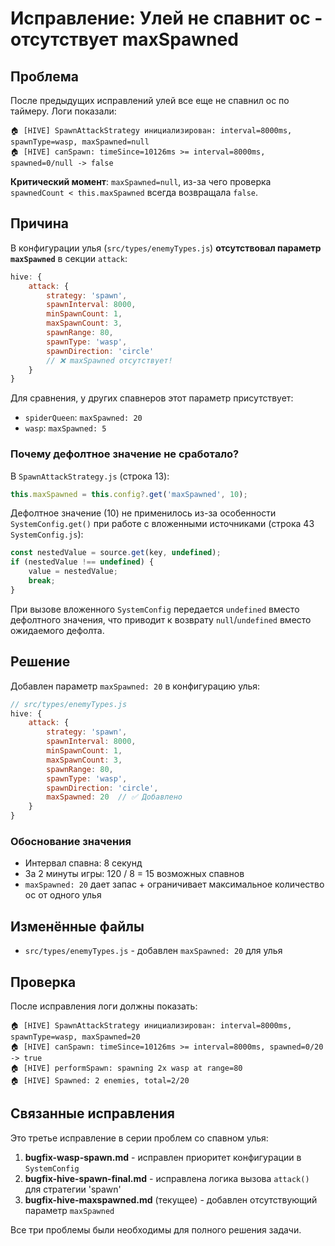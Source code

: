 # Исправление: Улей не спавнит ос - отсутствует maxSpawned

## Проблема

После предыдущих исправлений улей все еще не спавнил ос по таймеру. Логи показали:

```
🏠 [HIVE] SpawnAttackStrategy инициализирован: interval=8000ms, spawnType=wasp, maxSpawned=null
🏠 [HIVE] canSpawn: timeSince=10126ms >= interval=8000ms, spawned=0/null -> false
```

**Критический момент**: `maxSpawned=null`, из-за чего проверка `spawnedCount < this.maxSpawned` всегда возвращала `false`.

## Причина

В конфигурации улья (`src/types/enemyTypes.js`) **отсутствовал параметр `maxSpawned`** в секции `attack`:

```javascript
hive: {
    attack: {
        strategy: 'spawn',
        spawnInterval: 8000,
        minSpawnCount: 1,
        maxSpawnCount: 3,
        spawnRange: 80,
        spawnType: 'wasp',
        spawnDirection: 'circle'
        // ❌ maxSpawned отсутствует!
    }
}
```

Для сравнения, у других спавнеров этот параметр присутствует:
- `spiderQueen`: `maxSpawned: 20`
- `wasp`: `maxSpawned: 5`

### Почему дефолтное значение не сработало?

В `SpawnAttackStrategy.js` (строка 13):
```javascript
this.maxSpawned = this.config?.get('maxSpawned', 10);
```

Дефолтное значение (10) не применилось из-за особенности `SystemConfig.get()` при работе с вложенными источниками (строка 43 `SystemConfig.js`):

```javascript
const nestedValue = source.get(key, undefined);
if (nestedValue !== undefined) {
    value = nestedValue;
    break;
}
```

При вызове вложенного `SystemConfig` передается `undefined` вместо дефолтного значения, что приводит к возврату `null`/`undefined` вместо ожидаемого дефолта.

## Решение

Добавлен параметр `maxSpawned: 20` в конфигурацию улья:

```javascript
// src/types/enemyTypes.js
hive: {
    attack: {
        strategy: 'spawn',
        spawnInterval: 8000,
        minSpawnCount: 1,
        maxSpawnCount: 3,
        spawnRange: 80,
        spawnType: 'wasp',
        spawnDirection: 'circle',
        maxSpawned: 20  // ✅ Добавлено
    }
}
```

### Обоснование значения

- Интервал спавна: 8 секунд
- За 2 минуты игры: 120 / 8 = 15 возможных спавнов
- `maxSpawned: 20` дает запас + ограничивает максимальное количество ос от одного улья

## Изменённые файлы

- `src/types/enemyTypes.js` - добавлен `maxSpawned: 20` для улья

## Проверка

После исправления логи должны показать:
```
🏠 [HIVE] SpawnAttackStrategy инициализирован: interval=8000ms, spawnType=wasp, maxSpawned=20
🏠 [HIVE] canSpawn: timeSince=10126ms >= interval=8000ms, spawned=0/20 -> true
🏠 [HIVE] performSpawn: spawning 2x wasp at range=80
🏠 [HIVE] Spawned: 2 enemies, total=2/20
```

## Связанные исправления

Это третье исправление в серии проблем со спавном улья:
1. **bugfix-wasp-spawn.md** - исправлен приоритет конфигурации в `SystemConfig`
2. **bugfix-hive-spawn-final.md** - исправлена логика вызова `attack()` для стратегии 'spawn'
3. **bugfix-hive-maxspawned.md** (текущее) - добавлен отсутствующий параметр `maxSpawned`

Все три проблемы были необходимы для полного решения задачи.

